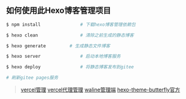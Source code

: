 ## 如何使用此Hexo博客管理项目
```bash
$ npm install				# 下载hexo博客管理依赖包

$ hexo clean				# 清除之前生成的静态博客

$ hexo generate			# 生成静态文件博客

$ hexo server				# 启动本地博客服务

$ hexo deploy				# 将静态博客发布到gitee

# 刷新gitee pages服务
```

> [vercel管理](https://vercel.com/makuning/hexo-gitee-blog-waline)
> [vercel代理管理](https://hexo-gitee-blog-waline.19marken.top/ui)
> [waline管理端](https://hexo-gitee-blog-waline-mpolgjsxt-makuning.vercel.app/ui)
> [hexo-theme-butterfly官方](https://butterfly.js.org/)